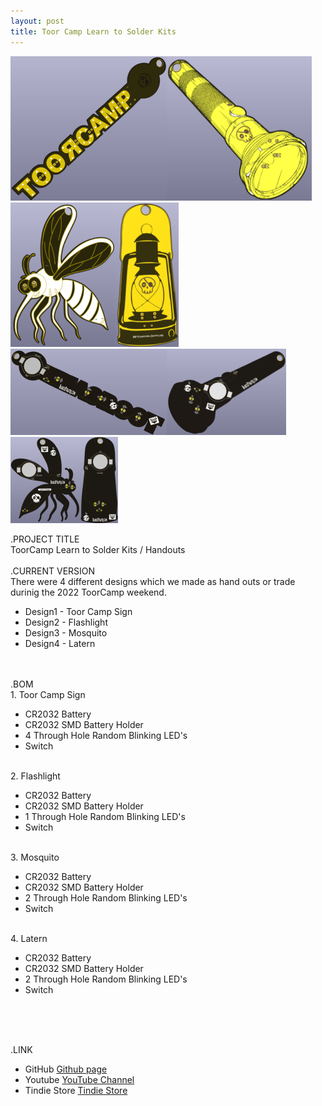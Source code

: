 ```yaml
---
layout: post
title: Toor Camp Learn to Solder Kits
---
```


![Title](/images/toor/1.png)![Title](/images/toor/2.png)![Title](/images/toor/3.png)![Title](/images/toor/4.png)<br>
![Title](/images/toor/5.png)![Title](/images/toor/6.png)![Title](/images/toor/7.png)![Title](/images/toor/8.png)<br>

.PROJECT TITLE<br>
ToorCamp Learn to Solder Kits / Handouts
<br>
<br>
.CURRENT VERSION<br>
There were 4 different designs which we made as hand outs or trade durinig the 2022 ToorCamp weekend.
- Design1 - Toor Camp Sign
- Design2 - Flashlight
- Design3 - Mosquito
- Design4 - Latern
<br>
<br>
.BOM<br>
1. Toor Camp Sign<br>

- CR2032 Battery
- CR2032 SMD Battery Holder
- 4 Through Hole Random Blinking LED's
- Switch
<br>
2. Flashlight<br>

- CR2032 Battery
- CR2032 SMD Battery Holder
- 1 Through Hole Random Blinking LED's
- Switch
<br>
3. Mosquito<br>

- CR2032 Battery
- CR2032 SMD Battery Holder
- 2 Through Hole Random Blinking LED's
- Switch
<br>
4. Latern<br>

- CR2032 Battery
- CR2032 SMD Battery Holder
- 2 Through Hole Random Blinking LED's
- Switch
<br>
<br>
<br>

.LINK
- GitHub [Github page](https://github.com/BadgePiratesLLC)
- Youtube [YouTube Channel](https://www.youtube.com/channel/UCRVegJ2Y7m-8vIXnG0BIhyw/featured/) 
- Tindie Store [Tindie Store](https://www.tindie.com/stores/badgepirates/)
<br>
